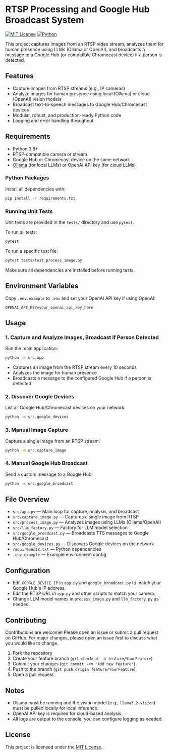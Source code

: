 # RTSP Processing and Google Hub Broadcast System

[![MIT License](https://img.shields.io/badge/license-MIT-blue.svg)](LICENSE)
[![Python](https://img.shields.io/badge/python-3.8%2B-blue.svg)](https://www.python.org/)

This project captures images from an RTSP video stream, analyzes them for human presence using LLMs (Ollama or OpenAI), and broadcasts a message to a Google Hub (or compatible Chromecast device) if a person is detected.

## Features
- Capture images from RTSP streams (e.g., IP cameras)
- Analyze images for human presence using local (Ollama) or cloud (OpenAI) vision models
- Broadcast text-to-speech messages to Google Hub/Chromecast devices
- Modular, robust, and production-ready Python code
- Logging and error handling throughout

## Requirements
- Python 3.8+
- RTSP-compatible camera or stream
- Google Hub or Chromecast device on the same network
- [Ollama](https://ollama.com/) (for local LLMs) or OpenAI API key (for cloud LLMs)

### Python Packages
Install all dependencies with:
```sh
pip install -r requirements.txt
```

### Running Unit Tests
Unit tests are provided in the `tests/` directory and use `pytest`.

To run all tests:
```sh
pytest
```

To run a specific test file:
```sh
pytest tests/test_process_image.py
```

Make sure all dependencies are installed before running tests.

## Environment Variables
Copy `.env.example` to `.env` and set your OpenAI API key if using OpenAI:
```
OPENAI_API_KEY=your_openai_api_key_here
```

## Usage

### 1. Capture and Analyze Images, Broadcast if Person Detected
Run the main application:
```sh
python -m src.app
```
- Captures an image from the RTSP stream every 10 seconds
- Analyzes the image for human presence
- Broadcasts a message to the configured Google Hub if a person is detected

### 2. Discover Google Devices
List all Google Hub/Chromecast devices on your network:
```sh
python -m src.google_devices
```

### 3. Manual Image Capture
Capture a single image from an RTSP stream:
```sh
python -m src.capture_image
```

### 4. Manual Google Hub Broadcast
Send a custom message to a Google Hub:
```sh
python -m src.google_broadcast
```

## File Overview
- `src/app.py` — Main loop for capture, analysis, and broadcast
- `src/capture_image.py` — Captures a single image from RTSP
- `src/process_image.py` — Analyzes images using LLMs (Ollama/OpenAI)
- `src/llm_factory.py` — Factory for LLM model selection
- `src/google_broadcast.py` — Broadcasts TTS messages to Google Hub/Chromecast
- `src/google_devices.py` — Discovers Google devices on the network
- `requirements.txt` — Python dependencies
- `.env.example` — Example environment config

## Configuration
- Edit `GOOGLE_DEVICE_IP` in `app.py` and `google_broadcast.py` to match your Google Hub's IP address.
- Edit the RTSP URL in `app.py` and other scripts to match your camera.
- Change LLM model names in `process_image.py` and `llm_factory.py` as needed.

## Contributing

Contributions are welcome! Please open an issue or submit a pull request on GitHub.
For major changes, please open an issue first to discuss what you would like to change.

1. Fork the repository
2. Create your feature branch (`git checkout -b feature/YourFeature`)
3. Commit your changes (`git commit -am 'Add new feature'`)
4. Push to the branch (`git push origin feature/YourFeature`)
5. Open a pull request

## Notes
- Ollama must be running and the vision model (e.g., `llama3.2-vision`) must be pulled locally for local inference.
- OpenAI API key is required for cloud-based analysis.
- All logs are output to the console; you can configure logging as needed.

## License

This project is licensed under the [MIT License](LICENSE).
